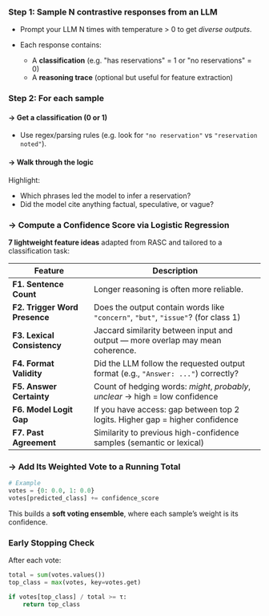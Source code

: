 
###  **Step 1: Sample N contrastive responses from an LLM**

* Prompt your LLM N times with temperature > 0 to get *diverse outputs*.
* Each response contains:

  * A **classification** (e.g. "has reservations" = 1 or "no reservations" = 0)
  * A **reasoning trace** (optional but useful for feature extraction)



###  **Step 2: For each sample**

#### → **Get a classification** (0 or 1)


* Use regex/parsing rules (e.g. look for `"no reservation"` vs `"reservation noted"`).


#### → **Walk through the logic**

Highlight:

* Which phrases led the model to infer a reservation?
* Did the model cite anything factual, speculative, or vague?

<!-- This is **qualitative** for interpretability, but you can make it **quantitative** with features.

--- -->

### **→ Compute a Confidence Score via Logistic Regression**

 **7 lightweight feature ideas** adapted from RASC and tailored to a classification task:

| Feature                       | Description                                                                       |
| ----------------------------- | --------------------------------------------------------------------------------- |
| **F1. Sentence Count**        | Longer reasoning is often more reliable.                                          |
| **F2. Trigger Word Presence** | Does the output contain words like `"concern"`, `"but"`, `"issue"`? (for class 1) |
| **F3. Lexical Consistency**   | Jaccard similarity between input and output — more overlap may mean coherence.    |
| **F4. Format Validity**       | Did the LLM follow the requested output format (e.g., `"Answer: ..."`) correctly? |
| **F5. Answer Certainty**      | Count of hedging words: *might*, *probably*, *unclear* → high = low confidence    |
| **F6. Model Logit Gap**       | If you have access: gap between top 2 logits. Higher gap = higher confidence      |
| **F7. Past Agreement**        | Similarity to previous high-confidence samples (semantic or lexical)              |


<!-- --- -->

### **→ Add Its Weighted Vote to a Running Total**

```python
# Example
votes = {0: 0.0, 1: 0.0}
votes[predicted_class] += confidence_score
```

This builds a **soft voting ensemble**, where each sample’s weight is its confidence.



###  **Early Stopping Check**

After each vote:

```python
total = sum(votes.values())
top_class = max(votes, key=votes.get)

if votes[top_class] / total >= τ:
    return top_class
```



